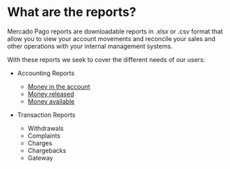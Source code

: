 # What are the reports?

Mercado Pago reports are downloadable reports in .xlsx or .csv format that allow you to view your account movements and reconcile your sales and other operations with your internal management systems.

With these reports we seek to cover the different needs of our users:

* Accounting Reports
    + [Money in the account](https://www.mercadopago.com.ar/developers/en/guides/manage-account/reports/account-money/introduction/)
    + [Money released](https://www.mercadopago.com.ar/developers/en/guides/manage-account/reports/released-money/introduction/)
    + [Money available](https://www.mercadopago.com.ar/developers/en/guides/manage-account/reports/available-money/introduction/)

* Transaction Reports
    + Withdrawals
    + Complaints
    + Charges
    + Chargebacks
    + Gateway
